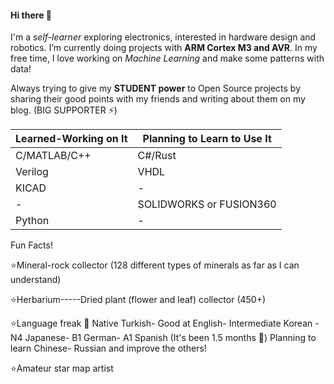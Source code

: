 #### Hi there 👋
I'm a _self-learner_ exploring electronics, interested in hardware design and robotics. I’m currently doing projects with **ARM Cortex M3 and AVR**. In my free time, I love working on _Machine Learning_ and make some patterns with data!

Always trying to give my **STUDENT power** to Open Source projects by sharing their good points with my friends and writing about them on my blog. (BIG SUPPORTER ⚡)

Learned-Working on It | Planning to Learn to Use It
------------ | -------------
C/MATLAB/C++ | C#/Rust
Verilog | VHDL
KICAD | -
-|SOLIDWORKS or FUSION360 
Python | - 


Fun Facts!

⭐Mineral-rock collector (128 different types of minerals as far as I can understand)

⭐Herbarium-----Dried plant (flower and leaf) collector (450+) 

⭐Language freak 🤡 
Native Turkish- Good at English- Intermediate Korean - N4 Japanese- B1 German- A1 Spanish (It's been 1.5 months 🚀) Planning to learn Chinese- Russian and improve the others! 

⭐Amateur star map artist

<!--
**siriusm46/siriusm46** is a ✨ _special_ ✨ repository because its `README.md` (this file) appears on your GitHub profile.

İmportant links! 
https://shields.io/


Here are some ideas to get you started:

- 🔭 I’m currently working on ...
- 🌱 I’m currently learning ...
- 👯 I’m looking to collaborate on ...
- 🤔 I’m looking for help with ...
- 💬 Ask me about ...
- 📫 How to reach me: ...
- 😄 Pronouns: ...
- ⚡ Fun fact: ...
-->
